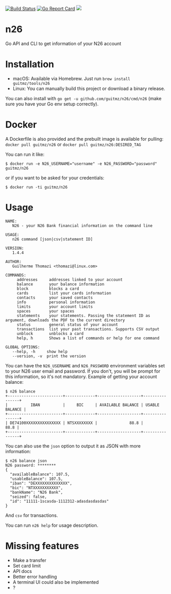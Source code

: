 [![Build Status](https://travis-ci.org/guitmz/n26.svg?branch=master)](https://travis-ci.org/guitmz/n26) [![Go Report Card](https://goreportcard.com/badge/github.com/guitmz/n26)](https://goreportcard.com/report/github.com/guitmz/n26) [![](https://images.microbadger.com/badges/image/guitmz/n26.svg)](https://microbadger.com/images/guitmz/n26 "Get your own image badge on microbadger.com")

# n26
Go API and CLI to get information of your N26 account

# Installation
- macOS: Available via Homebrew. Just run `brew install guitmz/tools/n26`
- Linux: You can manually build this project or download a binary release.

You can also install with `go get -u github.com/guitmz/n26/cmd/n26` (make sure you have your Go env setup correctly). 

# Docker
A Dockerfile is also provided and the prebuilt image is available for pulling: `docker pull guitmz/n26` or `docker pull guitmz/n26:DESIRED_TAG`

You can run it like:

`$ docker run -e N26_USERNAME="username" -e N26_PASSWORD="password" guitmz/n26`

or if you want to be asked for your credentials:

`$ docker run -ti guitmz/n26`

# Usage
```
NAME:
   N26 - your N26 Bank financial information on the command line

USAGE:
   n26 command [json|csv|statement ID]

VERSION:
   1.4.4

AUTHOR:
   Guilherme Thomazi <thomazi@linux.com>

COMMANDS:
     addresses     addresses linked to your account
     balance       your balance information
     block         blocks a card
     cards         list your cards information
     contacts      your saved contacts
     info          personal information
     limits        your account limits
     spaces        your spaces
     statements    your statements. Passing the statement ID as argument, downloads the PDF to the current directory
     status        general status of your account
     transactions  list your past transactions. Supports CSV output
     unblock       unblocks a card
     help, h       Shows a list of commands or help for one command

GLOBAL OPTIONS:
   --help, -h     show help
   --version, -v  print the version
```

You can have the `N26_USERNAME` and `N26_PASSWORD` environment variables set to your N26 user email and password. If you don't, you will be prompt for this information, so it's not mandatory.
Example of getting your account balance:
```
$ n26 balance
+------------------------+-------------+-------------------+----------------+
|          IBAN          |     BIC     | AVAILABLE BALANCE | USABLE BALANCE |
+------------------------+-------------+-------------------+----------------+
| DE74100XXXXXXXXXXXXXXX | NTSXXXXXXXX |              88.8 |           88.8 |
+------------------------+-------------+-------------------+----------------+
```

You can also use the `json` option to output it as JSON with more information:
```
$ n26 balance json
N26 password: ********
{
  "availableBalance": 107.5,
  "usableBalance": 107.5,
  "iban": "DEXXXXXXXXXXXXXX",
  "bic": "NTXXXXXXXXXXX",
  "bankName": "N26 Bank",
  "seized": false,
  "id": "11111-1scasda-1112312-adasdasdasdas"
}
```

And `csv` for transactions.

You can run `n26 help` for usage description.

# Missing features
- Make a transfer
- Set card limit
- API docs
- Better error handling
- A terminal UI could also be implemented
- ?
